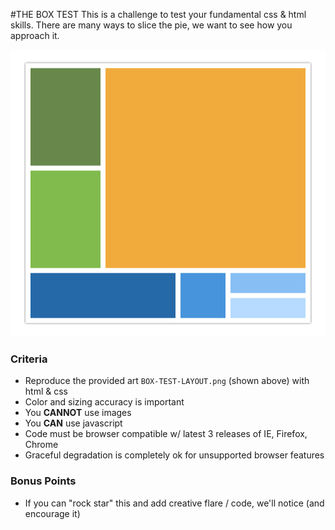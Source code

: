 #THE BOX TEST
This is a challenge to test your fundamental css & html skills. There are many ways to slice the pie, we want to see how you approach it.

![](BOX-TEST-LAYOUT.png)

### Criteria
* Reproduce the provided art `BOX-TEST-LAYOUT.png` (shown above) with html & css
* Color and sizing accuracy is important
* You **CANNOT** use images
* You **CAN** use javascript
* Code must be browser compatible w/ latest 3 releases of IE, Firefox, Chrome
* Graceful degradation is completely ok for unsupported browser features

### Bonus Points
* If you can "rock star" this and add creative flare / code, we'll notice (and encourage it)